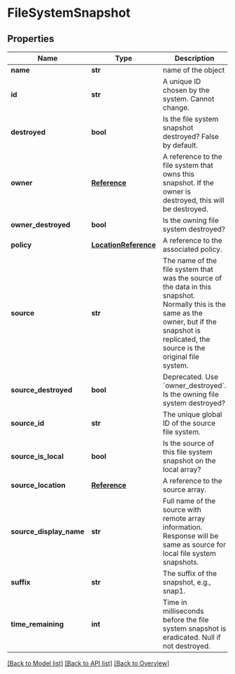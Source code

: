 # FileSystemSnapshot

## Properties
Name | Type | Description | Notes
------------ | ------------- | ------------- | -------------
**name** | **str** | name of the object | [optional] 
**id** | **str** | A unique ID chosen by the system. Cannot change. | [optional] 
**destroyed** | **bool** | Is the file system snapshot destroyed? False by default. | [optional] 
**owner** | [**Reference**](Reference.md) | A reference to the file system that owns this snapshot. If the owner is destroyed, this will be destroyed. | [optional] 
**owner_destroyed** | **bool** | Is the owning file system destroyed? | [optional] 
**policy** | [**LocationReference**](LocationReference.md) | A reference to the associated policy. | [optional] 
**source** | **str** | The name of the file system that was the source of the data in this snapshot. Normally this is the same as the owner, but if the snapshot is replicated, the source is the original file system. | [optional] 
**source_destroyed** | **bool** | Deprecated. Use &#x60;owner_destroyed&#x60;. Is the owning file system destroyed? | [optional] 
**source_id** | **str** | The unique global ID of the source file system. | [optional] 
**source_is_local** | **bool** | Is the source of this file system snapshot on the local array? | [optional] 
**source_location** | [**Reference**](Reference.md) | A reference to the source array. | [optional] 
**source_display_name** | **str** | Full name of the source with remote array information. Response will be same as source for local file system snapshots. | [optional] 
**suffix** | **str** | The suffix of the snapshot, e.g., snap1. | [optional] 
**time_remaining** | **int** | Time in milliseconds before the file system snapshot is eradicated. Null if not destroyed. | [optional] 

[[Back to Model list]](index.md#documentation-for-models) [[Back to API list]](index.md#endpoint-properties) [[Back to Overview]](index.md)


